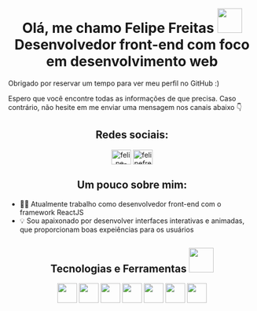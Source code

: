 <h1 align='center'> Olá, me chamo Felipe Freitas <img src = "https://raw.githubusercontent.com/MartinHeinz/MartinHeinz/master/wave.gif" width = 50px> <br /> 
Desenvolvedor front-end com foco em desenvolvimento web</h1>

Obrigado por reservar um tempo para ver meu perfil no GitHub :)

Espero que você encontre todas as informações de que precisa. Caso contrário, não hesite em me enviar uma mensagem nos canais abaixo 👇

<h2 align="center">Redes sociais:</h2>
<p align="center">
<a href="https://www.linkedin.com/in/felipefreitasa/" target="blank"><img align="center" src="https://cdn.jsdelivr.net/npm/simple-icons@3.0.1/icons/linkedin.svg" alt="felipe-freitas" height="30" width="40" /></a>
<a href="https://www.instagram.com/felipefreitas.dev/" target="blank"><img align="center" src="https://cdn.jsdelivr.net/npm/simple-icons@3.0.1/icons/instagram.svg" alt="felipefreitas.dev" height="30" width="40" /></a>

</p>

<h2 align="center">Um pouco sobre mim:</h2>

- 👩‍💻 Atualmente trabalho como desenvolvedor front-end com o framework ReactJS
- 💡 Sou apaixonado por desenvolver interfaces interativas e animadas, que proporcionam boas expeiências para os usuários

<h2 align='center'>Tecnologias e Ferramentas <img src = "https://media2.giphy.com/media/QssGEmpkyEOhBCb7e1/giphy.gif?cid=ecf05e47a0n3gi1bfqntqmob8g9aid1oyj2wr3ds3mg700bl&rid=giphy.gif" width = 50px> </h2>
<p align = 'center'>
<img width ='40px' align='center' src ='https://raw.githubusercontent.com/rahulbanerjee26/githubAboutMeGenerator/main/icons/html.svg'>
<img width ='40px' align='center' src ='https://raw.githubusercontent.com/rahulbanerjee26/githubAboutMeGenerator/main/icons/css.svg'>
<img width ='40px' align='center' src ='https://raw.githubusercontent.com/rahulbanerjee26/githubAboutMeGenerator/main/icons/javascript.svg'>
<img width ='40px' align='center' src ='https://raw.githubusercontent.com/rahulbanerjee26/githubAboutMeGenerator/main/icons/reactjs.svg'>
 <img width ='40px' align='center' src ='https://raw.githubusercontent.com/rahulbanerjee26/githubAboutMeGenerator/main/icons/sass.svg'>
<img width ='40px' align='center' src ='https://raw.githubusercontent.com/rahulbanerjee26/githubAboutMeGenerator/main/icons/git.svg'>
 <img width ='40px' align='center' src ='https://raw.githubusercontent.com/rahulbanerjee26/githubAboutMeGenerator/main/icons/xd.svg'>
</p>




  
 

 
